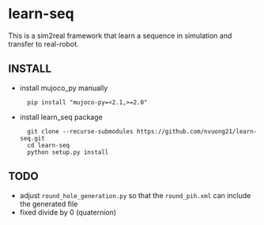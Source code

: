 # learn-seq
This is a sim2real framework that learn a sequence in simulation and transfer to
real-robot.

## INSTALL
- install mujoco_py manually

        pip install "mujoco-py=<2.1,>=2.0"

- install learn_seq package

        git clone --recurse-submodules https://github.com/nvuong21/learn-seq.git
        cd learn-seq
        python setup.py install

## TODO
- adjust `round_hole_generation.py` so that the `round_pih.xml` can include the generated file
- fixed divide by 0 (quaternion)
